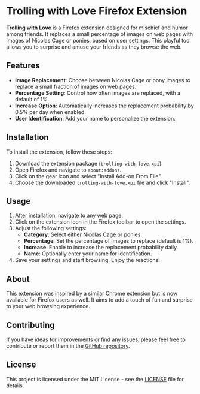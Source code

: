 # Trolling with Love Firefox Extension

**Trolling with Love** is a Firefox extension designed for mischief and humor among friends. It replaces a small percentage of images on web pages with images of Nicolas Cage or ponies, based on user settings. This playful tool allows you to surprise and amuse your friends as they browse the web.

## Features

- **Image Replacement**: Choose between Nicolas Cage or pony images to replace a small fraction of images on web pages.
- **Percentage Setting**: Control how often images are replaced, with a default of 1%.
- **Increase Option**: Automatically increases the replacement probability by 0.5% per day when enabled.
- **User Identification**: Add your name to personalize the extension.

## Installation

To install the extension, follow these steps:

1. Download the extension package (`trolling-with-love.xpi`).
2. Open Firefox and navigate to `about:addons`.
3. Click on the gear icon and select "Install Add-on From File".
4. Choose the downloaded `trolling-with-love.xpi` file and click "Install".

## Usage

1. After installation, navigate to any web page.
2. Click on the extension icon in the Firefox toolbar to open the settings.
3. Adjust the following settings:
   - **Category**: Select either Nicolas Cage or ponies.
   - **Percentage**: Set the percentage of images to replace (default is 1%).
   - **Increase**: Enable to increase the replacement probability daily.
   - **Name**: Optionally enter your name for identification.
4. Save your settings and start browsing. Enjoy the reactions!

## About

This extension was inspired by a similar Chrome extension but is now available for Firefox users as well. It aims to add a touch of fun and surprise to your web browsing experience.

## Contributing

If you have ideas for improvements or find any issues, please feel free to contribute or report them in the [GitHub repository](https://github.com/bottiger/trolling-with-love).

## License

This project is licensed under the MIT License - see the [LICENSE](LICENSE) file for details.
